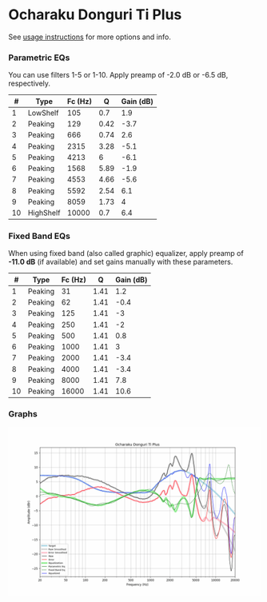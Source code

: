 # Ocharaku Donguri Ti Plus
See [usage instructions](https://github.com/jaakkopasanen/AutoEq#usage) for more options and info.

### Parametric EQs
You can use filters 1-5 or 1-10. Apply preamp of -2.0 dB or -6.5 dB, respectively.

|   # | Type      |   Fc (Hz) |    Q |   Gain (dB) |
|-----|-----------|-----------|------|-------------|
|   1 | LowShelf  |       105 | 0.7  |         1.9 |
|   2 | Peaking   |       129 | 0.42 |        -3.7 |
|   3 | Peaking   |       666 | 0.74 |         2.6 |
|   4 | Peaking   |      2315 | 3.28 |        -5.1 |
|   5 | Peaking   |      4213 | 6    |        -6.1 |
|   6 | Peaking   |      1568 | 5.89 |        -1.9 |
|   7 | Peaking   |      4553 | 4.66 |        -5.6 |
|   8 | Peaking   |      5592 | 2.54 |         6.1 |
|   9 | Peaking   |      8059 | 1.73 |         4   |
|  10 | HighShelf |     10000 | 0.7  |         6.4 |

### Fixed Band EQs
When using fixed band (also called graphic) equalizer, apply preamp of **-11.0 dB** (if available) and set gains manually with these parameters.

|   # | Type    |   Fc (Hz) |    Q |   Gain (dB) |
|-----|---------|-----------|------|-------------|
|   1 | Peaking |        31 | 1.41 |         1.2 |
|   2 | Peaking |        62 | 1.41 |        -0.4 |
|   3 | Peaking |       125 | 1.41 |        -3   |
|   4 | Peaking |       250 | 1.41 |        -2   |
|   5 | Peaking |       500 | 1.41 |         0.8 |
|   6 | Peaking |      1000 | 1.41 |         3   |
|   7 | Peaking |      2000 | 1.41 |        -3.4 |
|   8 | Peaking |      4000 | 1.41 |        -3.4 |
|   9 | Peaking |      8000 | 1.41 |         7.8 |
|  10 | Peaking |     16000 | 1.41 |        10.6 |

### Graphs
![](./Ocharaku%20Donguri%20Ti%20Plus.png)
